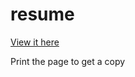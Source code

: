 resume
======

[View it here](https://github.com/matangyuan/resume-template0/)

Print the page to get a copy
